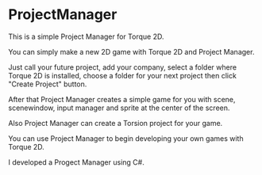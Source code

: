 # ProjectManager
This is a simple Project Manager for Torque 2D.

You can simply make a new 2D game with Torque 2D and Project Manager.

Just call your future project, add your company, select a folder where Torque 2D is installed, 
choose a folder for your next project then click "Create Project" button.

After that Project Manager creates a simple game for you with scene, scenewindow, input manager and sprite at the center of the screen.

Also Project Manager can create a Torsion project for your game.

You can use Project Manager to begin developing your own games with Torque 2D.

I developed a Progect Manager using C#.
